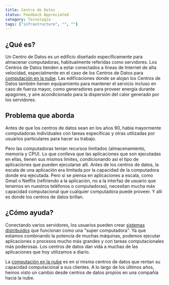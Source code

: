 ```yaml
---
title: Centro de Datos
status: Feedback Appreciated
category: Tecnología
tags: ["infrastructure", "", ""]
---
```


## ¿Qué es?

Un Centro de Datos es un edificio diseñado específicamente para almacenar computadoras, habitualmente referidas como servidores.
Los Centros de Datos tienden a estar conectados a líneas de Internet de alta velocidad,
especialmente en el caso de los Centros de Datos para [computación en la nube](/es/cloud-computing/).
Las edificaciones donde se alojan los Centros de Datos también tienen equipamiento para mantener el servicio incluso en caso de fuerza mayor,
como generadores para proveer energía durante apagones,
y aire acondicionado para la dispersión del calor generado por los servidores.

## Problema que aborda

Antes de que los centros de datos sean en los años 90, había mayormente computadoras individuales con tareas específicas y otras utilizadas por usuarios particulares para hacer su trabajo.

Pero las computadoras tenían recursos limitados (almacenamiento, memoria y CPU).
Lo que conlleva que las aplicaciones que son ejecutadas en ellas, tienen sus mismos límites, condicionando así el tipo de aplicaciones que pueden ejecutarse allí.
Antes de los centros de datos, la escala de una aplicación era limitada por la capacidad de la computadora donde era ejecutada.
Pero si se piensa en aplicaciones a escala, como Gmail o Netflix (refiriendo a la aplicación, no a la interfaz de usuario que tenemos en nuestros teléfonos o computadoras), necesitan mucha más capacidad computacional que cualquier computadora puede proveer.
Y allí es donde los centros de datos brillan.

## ¿Cómo ayuda?

Conectando varios servidores, los usuarios pueden crear [sistemas distribuidos](/es/distributed-systems/) que funcionan como una "super computadora".
Ya que estamos combinando la potencia de muchas máquinas, podemos ejecutar aplicaciones o procesos mucho más grandes y con tareas computacionales más poderosas.
Los centros de datos dan vida a muchas de las aplicaciones que hoy utilizamos a diario.

La [computación en la nube](/es/cloud-computing/) es en sí misma centros de datos que rentan su capacidad computacional a sus clientes.
A lo largo de los últimos años, hemos visto un cambio desde centros de datos propios en una compañía hacia la nube.
